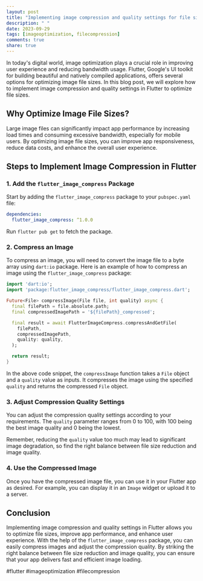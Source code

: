 ```yaml
---
layout: post
title: "Implementing image compression and quality settings for file size optimization in Flutter"
description: " "
date: 2023-09-29
tags: [imageoptimization, filecompression]
comments: true
share: true
---
```


In today's digital world, image optimization plays a crucial role in improving user experience and reducing bandwidth usage. Flutter, Google's UI toolkit for building beautiful and natively compiled applications, offers several options for optimizing image file sizes. In this blog post, we will explore how to implement image compression and quality settings in Flutter to optimize file sizes.

## Why Optimize Image File Sizes?

Large image files can significantly impact app performance by increasing load times and consuming excessive bandwidth, especially for mobile users. By optimizing image file sizes, you can improve app responsiveness, reduce data costs, and enhance the overall user experience.

## Steps to Implement Image Compression in Flutter

### 1. Add the `flutter_image_compress` Package

Start by adding the `flutter_image_compress` package to your `pubspec.yaml` file:

```yaml
dependencies:
  flutter_image_compress: ^1.0.0
```

Run `flutter pub get` to fetch the package.

### 2. Compress an Image

To compress an image, you will need to convert the image file to a byte array using `dart:io` package. Here is an example of how to compress an image using the `flutter_image_compress` package:

```dart
import 'dart:io';
import 'package:flutter_image_compress/flutter_image_compress.dart';

Future<File> compressImage(File file, int quality) async {
  final filePath = file.absolute.path;
  final compressedImagePath = '${filePath}_compressed';

  final result = await FlutterImageCompress.compressAndGetFile(
    filePath,
    compressedImagePath,
    quality: quality,
  );

  return result;
}
```

In the above code snippet, the `compressImage` function takes a `File` object and a `quality` value as inputs. It compresses the image using the specified `quality` and returns the compressed `File` object.

### 3. Adjust Compression Quality Settings

You can adjust the compression quality settings according to your requirements. The `quality` parameter ranges from 0 to 100, with 100 being the best image quality and 0 being the lowest.

Remember, reducing the `quality` value too much may lead to significant image degradation, so find the right balance between file size reduction and image quality.

### 4. Use the Compressed Image

Once you have the compressed image file, you can use it in your Flutter app as desired. For example, you can display it in an `Image` widget or upload it to a server.

## Conclusion

Implementing image compression and quality settings in Flutter allows you to optimize file sizes, improve app performance, and enhance user experience. With the help of the `flutter_image_compress` package, you can easily compress images and adjust the compression quality. By striking the right balance between file size reduction and image quality, you can ensure that your app delivers fast and efficient image loading.

#flutter #imageoptimization #filecompression